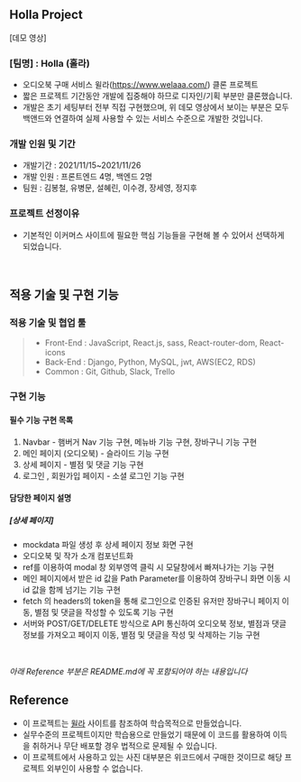 ## Holla Project

[데모 영상]

### [팀명] : Holla (홀라)

- 오디오북 구매 서비스 윌라(https://www.welaaa.com/) 클론 프로젝트
- 짧은 프로젝트 기간동안 개발에 집중해야 하므로 디자인/기획 부분만 클론했습니다.
- 개발은 초기 세팅부터 전부 직접 구현했으며, 위 데모 영상에서 보이는 부분은 모두 백앤드와 연결하여 실제 사용할 수 있는 서비스 수준으로 개발한 것입니다.

### 개발 인원 및 기간

- 개발기간 : 2021/11/15~2021/11/26
- 개발 인원 : 프론트엔드 4명, 백엔드 2명
- 팀원 : 김봉철, 유병문, 설혜린, 이수경, 장세영, 정지후

### 프로젝트 선정이유

- 기본적인 이커머스 사이트에 필요한 핵심 기능들을 구현해 볼 수 있어서 선택하게 되었습니다.

<br>

## 적용 기술 및 구현 기능

### 적용 기술 및 협업 툴

> - Front-End : JavaScript, React.js, sass, React-router-dom, React-icons
> - Back-End : Django, Python, MySQL, jwt, AWS(EC2, RDS)
> - Common : Git, Github, Slack, Trello

### 구현 기능

#### 필수 기능 구현 목록

1. Navbar - 햄버거 Nav 기능 구현, 메뉴바 기능 구현, 장바구니 기능 구현
2. 메인 페이지 (오디오북) - 슬라이드 기능 구현
3. 상세 페이지 - 별점 및 댓글 기능 구현
4. 로그인 , 회원가입 페이지 - 소셜 로그인 기능 구현


#### 담당한 페이지 설명

##### [상세 페이지]

- mockdata 파일 생성 후 상세 페이지 정보 화면 구현
- 오디오북 및 작가 소개 컴포넌트화
- ref를 이용하여 modal 창 외부영역 클릭 시 모달창에서 빠져나가는 기능 구현
- 메인 페이지에서 받은 id 값을 Path Parameter를 이용하여 장바구니 화면 이동 시 id 값을 함께 넘기는 기능 구현
- fetch 의 headers의 token을 통해 로그인으로 인증된 유저만 장바구니 페이지 이동, 별점 및 댓글을 작성할 수 있도록 기능 구현
- 서버와 POST/GET/DELETE 방식으로 API 통신하여 오디오북 정보, 별점과 댓글 정보를 가져오고 페이지 이동, 별점 및 댓글을 작성 및 삭제하는 기능 구현

<br>

_아래 Reference 부분은 README.md에 꼭 포함되어야 하는 내용입니다_

## Reference
- 이 프로젝트는 [윌라](https://www.welaaa.com/) 사이트를 참조하여 학습목적으로 만들었습니다.
- 실무수준의 프로젝트이지만 학습용으로 만들었기 때문에 이 코드를 활용하여 이득을 취하거나 무단 배포할 경우 법적으로 문제될 수 있습니다.
- 이 프로젝트에서 사용하고 있는 사진 대부분은 위코드에서 구매한 것이므로 해당 프로젝트 외부인이 사용할 수 없습니다.
